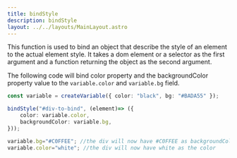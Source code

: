 ```yaml
---
title: bindStyle
description: bindStyle
layout: ../../layouts/MainLayout.astro
---
```


This function is used to bind an object that describe the style of an element to the actual element style. It takes a dom element or a selector as the first argument and a function returning the object as the second argument.

The following code will bind color property and the backgroundColor property value to the `variable.color` and `variable.bg` field.

```typescript
const variable = createVariable({ color: "black", bg: "#BADA55" });

bindStyle("#div-to-bind", (element)=> ({
    color: variable.color,
    backgroundColor: variable.bg,
}));

variable.bg="#C0FFEE"; //the div will now have #C0FFEE as backgroundColor
variable.color="white"; //the div will now have white as the color

```

